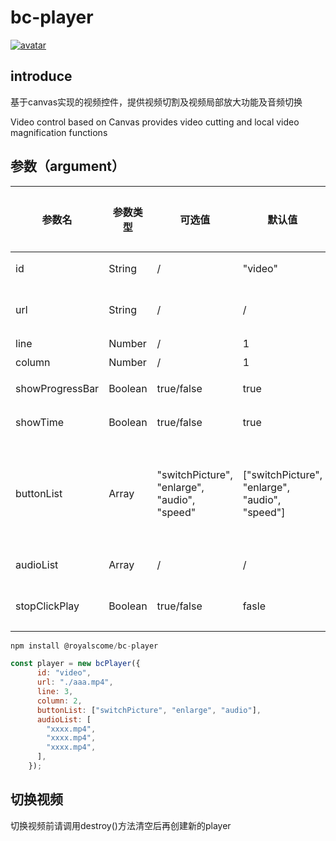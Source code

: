 <!--
 * @Description:
 * @Author: weiyang
 * @Date: 2022-06-29 13:40:41
 * @LastEditors: weiyang
 * @LastEditTime: 2023-03-09 12:41:51
-->

# bc-player

[![avatar](https://img.shields.io/badge/npm-v1.0.0--beta.23-blue)](https://github.com/royalscome/bc-player)<br/>

## introduce

<p>基于canvas实现的视频控件，提供视频切割及视频局部放大功能及音频切换</p>
<p>Video control based on Canvas provides video cutting and local video magnification functions</p>

## 参数（argument）

| 参数名          | 参数类型 | 可选值                                       | 默认值                                         | 是否必传 | 备注                                                                                                          |
| --------------- | -------- | -------------------------------------------- | ---------------------------------------------- | -------- | ------------------------------------------------------------------------------------------------------------- |
| id              | String   | /                                            | "video"                                        | 是       | 容器 id，必须是 id 选择器                                                                                     |
| url             | String   | /                                            | /                                              | 是       | 视频地址，支持 video 标签所支持的所有视频类型                                                                 |
| line            | Number   | /                                            | 1                                              | 否       | 视频所需切割为几行                                                                                            |
| column          | Number   | /                                            | 1                                              | 否       | 视频所需切割为几列                                                                                            |
| showProgressBar | Boolean  | true/false                                   | true                                           | 否       | 是否展示视频进度条，默认展示                                                                                  |
| showTime        | Boolean  | true/false                                   | true                                           | 否       | 是否展示视频时长和当前播放时间，默认展示                                                                      |
| buttonList      | Array    | "switchPicture", "enlarge", "audio", "speed" | ["switchPicture", "enlarge", "audio", "speed"] | 否       | 对应关系：{"switchPicture"："前后画面切换", "enlarge": "画面放大缩小", "audio": "音频切换", "speed": "倍速" } |
| audioList       | Array    | /                                            | /                                              | 否       | 音频源地址，不传即使用视频本身声音                                                                            |
| stopClickPlay   | Boolean  | true/false                                   | fasle                                          | 否       | 是否禁用播放暂停按钮事件，用于 js 控制播放暂停                                                                |

```javascript
npm install @royalscome/bc-player

const player = new bcPlayer({
      id: "video",
      url: "./aaa.mp4",
      line: 3,
      column: 2,
      buttonList: ["switchPicture", "enlarge", "audio"],
      audioList: [
        "xxxx.mp4",
        "xxxx.mp4",
        "xxxx.mp4",
      ],
    });

```

## 切换视频

<p>切换视频前请调用destroy()方法清空后再创建新的player</p>

